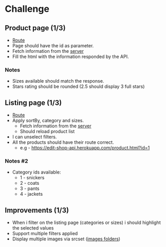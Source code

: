 # Challenge

## Product page (1/3)

* [Route](https://edit-shop-api.herokuapp.com/product.html)
* Page should have the id as parameter.
* Fetch information from the [server](https://edit-shop-api.herokuapp.com/docs/#/Product%20Operations/getProduct)
* Fill the html with the information responded by the API.

### Notes

* Sizes available should match the response.
* Stars rating should be rounded (2.5 should display 3 full stars)

## Listing page (1/3)

* [Route](https://edit-shop-api.herokuapp.com/productList.html)
* Apply sortBy, category and sizes.
    * Fetch information from the [server](https://edit-shop-api.herokuapp.com/docs/#/Product%20Operations/getProductsList)
    * Should reload product list
* I can unselect filters.
* All the products should have their route correct. 
    * e.g - https://edit-shop-api.herokuapp.com/product.html?id=1

### Notes #2

* Category ids available:
    * 1 - snickers
    * 2 - coats
    * 3 - pants
    * 4 - jackets

## Improvements (1/3)

* When i filter on the listing page (categories or sizes) i should highlight the selected values
* Support multiple filters applied
* Display multiple images via srcset ([images folders](https://github.com/moisessantos/shop-api/tree/master/client/imgs/products))
